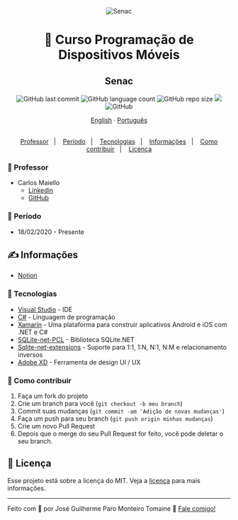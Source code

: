 <div align="center">
    <img src="https://www.sp.senac.br/moldura/favicon/apple-icon-144x144.png" alt="Senac">
</div>

<h1 align="center">
    📱 Curso Programação de Dispositivos Móveis
</h1>

<h2 align="center">
  Senac
</h2>

<p align="center">
  <img alt="GitHub last commit" src="https://img.shields.io/github/last-commit/zehguilherme/mobile-senac-bauru">
  <img alt="GitHub language count" src="https://img.shields.io/github/languages/count/zehguilherme/mobile-senac-bauru">
  <img alt="GitHub repo size" src="https://img.shields.io/github/repo-size/zehguilherme/mobile-senac-bauru">
  <a href="https://www.codacy.com/manual/zehguilherme/mobile-senac-bauru?utm_source=github.com&amp;utm_medium=referral&amp;utm_content=zehguilherme/mobile-senac-bauru&amp;utm_campaign=Badge_Grade"><img src="https://app.codacy.com/project/badge/Grade/b955f052a148445ca1ac673cf70e5323"/></a>
  <img alt="GitHub" src="https://img.shields.io/github/license/zehguilherme/mobile-senac-bauru">
</p>

<div align="center">
  <a href="README.md">English</a>
  ·
  <a href="README-pt.md">Português</a>
</div>

<br>

<p align="center">
    <a href="#-professor">Professor</a>&nbsp;&nbsp;&nbsp;|&nbsp;&nbsp;&nbsp;
    <a href="#-período">Período</a>&nbsp;&nbsp;&nbsp;|&nbsp;&nbsp;&nbsp;
    <a href="#-tecnologias">Tecnologias</a>&nbsp;&nbsp;&nbsp;|&nbsp;&nbsp;&nbsp;
    <a href="#-informações">Informações</a>&nbsp;&nbsp;&nbsp;|&nbsp;&nbsp;&nbsp;
    <a href="#-como-contribuir">Como contribuir</a>&nbsp;&nbsp;&nbsp;|&nbsp;&nbsp;&nbsp;
    <a href="#-licença">Licença</a>
</p>

### 👨 Professor

- Carlos Maiello
  - [Linkedin](https://www.linkedin.com/in/carlos-maiello-b2844822/)
  - [GitHub](https://github.com/carlosmaiello)

### 📆 Período

- 18/02/2020 - Presente

## ✍ Informações

- [Notion](https://www.notion.so/zehguilherme/Programador-de-Dispositivos-M-veis-24e8c0d5010d4811a84522b04048be20)

### 🚀 Tecnologias

- [Visual Studio](https://visualstudio.microsoft.com/pt-br/) - IDE
- [C#](https://docs.microsoft.com/pt-br/dotnet/csharp/) - Linguagem de programação
- [Xamarin](https://dotnet.microsoft.com/apps/xamarin) - Uma plataforma para construir aplicativos Android e iOS com .NET e C#
- [SQLite-net-PCL](https://docs.microsoft.com/pt-br/xamarin/android/data-cloud/data-access/using-sqlite-orm) - Biblioteca SQLite.NET
- [Sqlite-net-extensions](https://bitbucket.org/twincoders/sqlite-net-extensions/src/master/) - Suporte para 1:1, 1:N, N:1, N:M e relacionamento inversos
- [Adobe XD](https://www.adobe.com/br/products/xd.html) - Ferramenta de design UI / UX

### 🤔 Como contribuir

1. Faça um fork do projeto
2. Crie um branch para você (`git checkout -b meu branch`)
3. Commit suas mudanças (`git commit -am 'Adição de novas mudanças'`)
4. Faça um push para seu branch (`git push origin minhas mudanças`)
5. Crie um novo Pull Request
6. Depois que o merge do seu Pull Request for feito, você pode deletar o seu branch.

## 📝 Licença

Esse projeto está sobre a licença do MIT. Veja a [licença](LICENSE) para mais informações.

---

Feito com 💟 por José Guilherme Paro Monteiro Tomaine 👋 [Fale comigo!](https://www.linkedin.com/in/jos%C3%A9-guilherme-paro-monteiro-tomaine/)
